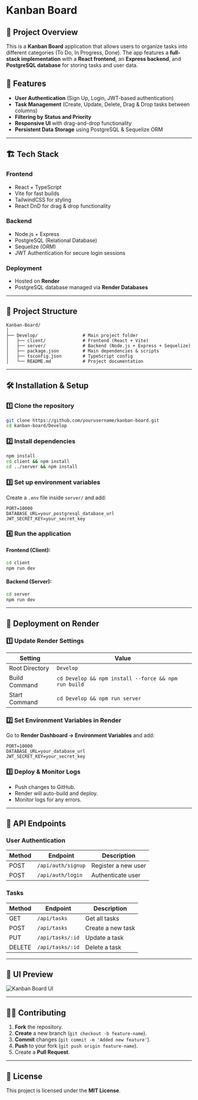 # Kanban Board

## 📌 Project Overview
This is a **Kanban Board** application that allows users to organize tasks into different categories (To Do, In Progress, Done). The app features a **full-stack implementation** with a **React frontend**, an **Express backend**, and **PostgreSQL database** for storing tasks and user data.

## 🚀 Features
- **User Authentication** (Sign Up, Login, JWT-based authentication)
- **Task Management** (Create, Update, Delete, Drag & Drop tasks between columns)
- **Filtering by Status and Priority**
- **Responsive UI** with drag-and-drop functionality
- **Persistent Data Storage** using PostgreSQL & Sequelize ORM

---

## 🏗️ Tech Stack
### **Frontend**
- React + TypeScript
- Vite for fast builds
- TailwindCSS for styling
- React DnD for drag & drop functionality

### **Backend**
- Node.js + Express
- PostgreSQL (Relational Database)
- Sequelize (ORM)
- JWT Authentication for secure login sessions

### **Deployment**
- Hosted on **Render**
- PostgreSQL database managed via **Render Databases**

---

## 📂 Project Structure
```
Kanban-Board/
│
├── Develop/                 # Main project folder
│   ├── client/              # Frontend (React + Vite)
│   ├── server/              # Backend (Node.js + Express + Sequelize)
│   ├── package.json         # Main dependencies & scripts
│   ├── tsconfig.json        # TypeScript config
│   └── README.md            # Project documentation
```

---

## 🛠️ Installation & Setup
### **1️⃣ Clone the repository**
```bash
git clone https://github.com/yourusername/kanban-board.git
cd kanban-board/Develop
```

### **2️⃣ Install dependencies**
```bash
npm install
cd client && npm install
cd ../server && npm install
```

### **3️⃣ Set up environment variables**
Create a `.env` file inside `server/` and add:
```
PORT=10000
DATABASE_URL=your_postgresql_database_url
JWT_SECRET_KEY=your_secret_key
```

### **4️⃣ Run the application**
#### **Frontend (Client):**
```bash
cd client
npm run dev
```

#### **Backend (Server):**
```bash
cd server
npm run dev
```

---

## 🚀 Deployment on Render
### **1️⃣ Update Render Settings**
| Setting | Value |
|---------|------------------------------|
| Root Directory | `Develop` |
| Build Command | `cd Develop && npm install --force && npm run build` |
| Start Command | `cd Develop && npm run server` |

### **2️⃣ Set Environment Variables in Render**
Go to **Render Dashboard → Environment Variables** and add:
```
PORT=10000
DATABASE_URL=your_database_url
JWT_SECRET_KEY=your_secret_key
```

### **3️⃣ Deploy & Monitor Logs**
- Push changes to GitHub.
- Render will auto-build and deploy.
- Monitor logs for any errors.

---

## 📝 API Endpoints
### **User Authentication**
| Method | Endpoint         | Description           |
|--------|----------------|----------------------|
| POST   | `/api/auth/signup` | Register a new user  |
| POST   | `/api/auth/login`  | Authenticate user   |

### **Tasks**
| Method | Endpoint        | Description           |
|--------|---------------|----------------------|
| GET    | `/api/tasks`    | Get all tasks       |
| POST   | `/api/tasks`   | Create a new task   |
| PUT    | `/api/tasks/:id` | Update a task      |
| DELETE | `/api/tasks/:id` | Delete a task      |

---

## 🎨 UI Preview
![Kanban Board UI](https://via.placeholder.com/800x400?text=Kanban+Board+Preview)

---

## 👨‍💻 Contributing
1. **Fork** the repository.
2. **Create** a new branch (`git checkout -b feature-name`).
3. **Commit** changes (`git commit -m 'Added new feature'`).
4. **Push** to your fork (`git push origin feature-name`).
5. Create a **Pull Request**.

---

## 📜 License
This project is licensed under the **MIT License**.

